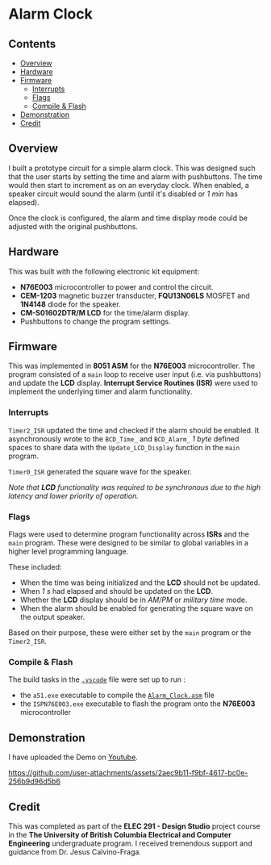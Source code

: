 # Alarm Clock

## Contents

* [Overview](#Overview)
* [Hardware](#Hardware)
* [Firmware](#Firmware)
    * [Interrupts](#Interrupts)
    * [Flags](#Flags)
    * [Compile & Flash](#Compile-&-Flash)
* [Demonstration](#Demonstration)
* [Credit](#Credit)

## Overview

I built a prototype circuit for a simple alarm clock. This was designed such that the user starts by setting the time and alarm with pushbuttons. The time would then start to increment as on an everyday clock. When enabled, a speaker circuit would sound the alarm (until it's disabled or *1 min* has elapsed).

Once the clock is configured, the alarm and time display mode could be adjusted with the original pushbuttons.

## Hardware

This was built with the following electronic kit equipment:

* **N76E003** microcontroller to power and control the circuit.
* **CEM-1203** magnetic buzzer transducter, **FQU13N06LS** MOSFET and **1N4148** diode for the speaker.
* **CM-S01602DTR/M LCD** for the time/alarm display.
* Pushbuttons to change the program settings.

## Firmware

This was implemented in **8051 ASM** for the **N76E003** microcontroller. The program consisted of a `main` loop to receive user input (i.e. via pushbuttons) and update the **LCD** display. **Interrupt Service Routines (ISR)** were used to implement the underlying timer and alarm functionality.

### Interrupts

`Timer2_ISR` updated the time and checked if the alarm should be enabled. It asynchronously wrote to the `BCD_Time_` and `BCD_Alarm_` *1 byte* defined spaces to share data with the `Update_LCD_Display` function in the `main` program.

`Timer0_ISR` generated the square wave for the speaker.

<i>Note that **LCD** functionality was required to be synchronous due to the high latency and lower priority of operation.</i>

### Flags

Flags were used to determine program functionality across **ISRs** and the `main` program. These were designed to be similar to global variables in a higher level programming language.

These included:
* When the time was being initialized and the **LCD** should not be updated.
* When *1 s* had elapsed and should be updated on the **LCD**.
* Whether the **LCD** display should be in *AM/PM* or *military time* mode.
* When the alarm should be enabled for generating the square wave on the output speaker.

Based on their purpose, these were either set by the `main` program or the `Timer2_ISR`.

### Compile & Flash

The build tasks in the [`.vscode`](Firmware/.vscode/tasks.json) file were set up to run :
* the `a51.exe` executable to compile the [`Alarm_Clock.asm`](Firmware/Alarm_Clock.asm) file
* the `ISPN76E003.exe` executable to flash the program onto the **N76E003** microcontroller

## Demonstration

I have uploaded the Demo on <a href="https://youtu.be/p5Kv5WFh1MI?si=RrNQxbT8ROXKCoxP" target="_blank">Youtube</a>.

https://github.com/user-attachments/assets/2aec9b11-f9bf-4617-bc0e-256b9d96d5b6

## Credit

This was completed as part of the <b>ELEC 291 - Design Studio</b> project course in the <b>The University of British Columbia Electrical and Computer Engineering</b> undergraduate program. I received tremendous support and guidance from Dr. Jesus Calvino-Fraga.

